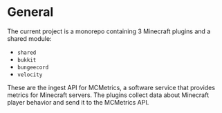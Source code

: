 # General

The current project is a monorepo containing 3 Minecraft plugins and a shared module:

- `shared`
- `bukkit`
- `bungeecord`
- `velocity`

These are the ingest API for MCMetrics, a software service that provides metrics for Minecraft servers. The plugins collect data about Minecraft player behavior and send it to the MCMetrics API.
